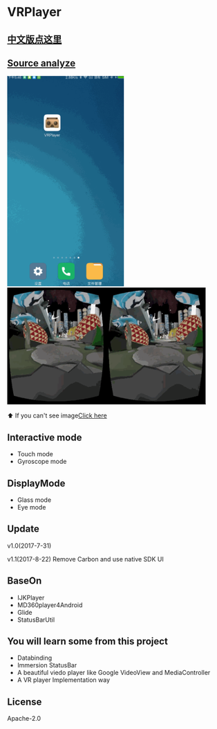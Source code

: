 # VRPlayer

## [中文版点这里](https://github.com/wheat7/VRPlayer/blob/master/README_CN.md)

## [Source analyze](http://www.jianshu.com/p/c7a3b1acb8b1)
       
<img src="/screenshots/vrplayer1.gif" alt="screenshot" title="screenshot" width="270" height="486" />   <img src="/screenshots/vrplayer2.gif" alt="screenshot" title="screenshot" width="460" height="270" />   

⬆️ If you can't see image[Click here](http://www.jianshu.com/p/c7a3b1acb8b1)

## Interactive mode
* Touch mode
* Gyroscope mode

## DisplayMode
* Glass mode
* Eye mode
    
## Update
v1.0(2017-7-31) 

v1.1(2017-8-22) Remove Carbon and use native SDK UI

## BaseOn
* IJKPlayer
* MD360player4Android 
* Glide
* StatusBarUtil

## You will learn some from this project
* Databinding
* Immersion StatusBar
* A beautiful viedo player like Google VideoView and MediaController
* A VR player Implementation way

## License
Apache-2.0
